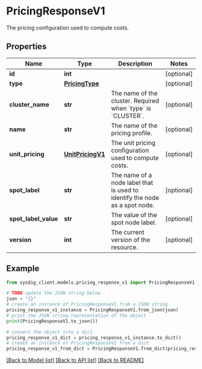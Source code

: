 # PricingResponseV1

The pricing configuration used to compute costs.

## Properties

Name | Type | Description | Notes
------------ | ------------- | ------------- | -------------
**id** | **int** |   | [optional] 
**type** | [**PricingType**](PricingType.md) |  | [optional] 
**cluster_name** | **str** | The name of the cluster. Required when &#x60;type&#x60; is &#x60;CLUSTER&#x60;. | [optional] 
**name** | **str** | The name of the pricing profile. | [optional] 
**unit_pricing** | [**UnitPricingV1**](UnitPricingV1.md) | The unit pricing configuration used to compute costs. | [optional] 
**spot_label** | **str** | The name of a node label that is used to identify the node as a spot node. | [optional] 
**spot_label_value** | **str** | The value of the spot node label. | [optional] 
**version** | **int** | The current version of the resource.  | [optional] 

## Example

```python
from sysdig_client.models.pricing_response_v1 import PricingResponseV1

# TODO update the JSON string below
json = "{}"
# create an instance of PricingResponseV1 from a JSON string
pricing_response_v1_instance = PricingResponseV1.from_json(json)
# print the JSON string representation of the object
print(PricingResponseV1.to_json())

# convert the object into a dict
pricing_response_v1_dict = pricing_response_v1_instance.to_dict()
# create an instance of PricingResponseV1 from a dict
pricing_response_v1_from_dict = PricingResponseV1.from_dict(pricing_response_v1_dict)
```
[[Back to Model list]](../README.md#documentation-for-models) [[Back to API list]](../README.md#documentation-for-api-endpoints) [[Back to README]](../README.md)


